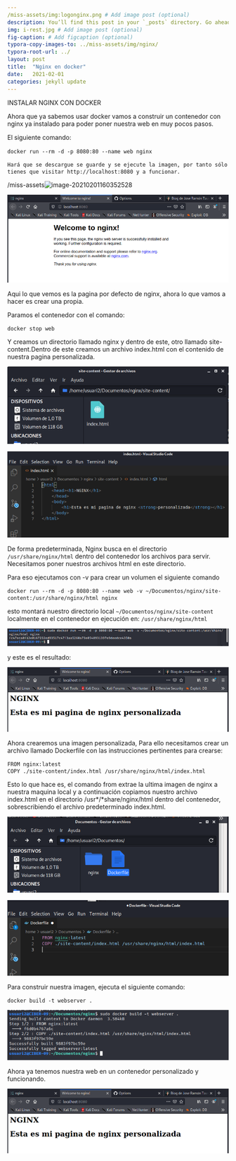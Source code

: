 ```yaml
---
/miss-assets/img:logonginx.png # Add image post (optional)
description: You’ll find this post in your `_posts` directory. Go ahead and edit it and re-build the site to see your changes. # Add post description (optional)
img: i-rest.jpg # Add image post (optional)
fig-caption: # Add figcaption (optional)
typora-copy-images-to: ../miss-assets/img/nginx/
typora-root-url: ../
layout: post
title:  "Nginx en docker"
date:   2021-02-01
categories: jekyll update
---
```




INSTALAR NGINX CON DOCKER



Ahora que ya sabemos usar docker vamos a construir un contenedor con nginx ya instalado para poder poner nuestra web en muy pocos pasos.



El siguiente comando:



 `docker run --rm -d -p 8080:80 --name web nginx`



```
Hará que se descargue se guarde y se ejecute la imagen, por tanto sólo tienes que visitar http://localhost:8080 y a funcionar.
```

/miss-assets![image-20210201160352528](/img/nginx/image-20210201160352528.png)



![image-20210201160400023](/miss-assets/img/nginx/image-20210201160400023.png)



Aqui lo que vemos es la pagina por defecto de nginx, ahora lo que vamos a hacer es crear una propia.



Paramos el contenedor con el comando:



```
docker stop web
```



Y creamos un directorio llamado nginx y dentro de este, otro llamado site-content.Dentro de este creamos un archivo index.html con el contenido de nuestra pagina personalizada.



![image-20210201160413711](/miss-assets/img/nginx/image-20210201160413711.png)

![image-20210201160421947](/miss-assets/img/nginx/image-20210201160421947.png)



De forma predeterminada, Nginx busca en el directorio `/usr/share/nginx/html` dentro del contenedor los archivos para servir. Necesitamos poner nuestros archivos html en este directorio.



Para eso ejecutamos con -v para crear un volumen el  siguiente comando 



```
docker run --rm -d -p 8080:80 --name web -v ~/Documentos/nginx/site-content:/usr/share/nginx/html nginx
```



esto montará nuestro directorio local  `~/Documentos/nginx/site-content` localmente en el contenedor en ejecución en: `/usr/share/nginx/html`



![image-20210201160451573](/miss-assets/img/nginx/image-20210201160451573.png)



y este es el resultado:



![image-20210201160503365](/miss-assets/img/nginx/image-20210201160503365.png)



Ahora crearemos una imagen personalizada, Para ello necesitamos crear un archivo llamado Dockerfile con las instrucciones pertinentes para crearse:



```
FROM nginx:latest
COPY ./site-content/index.html /usr/share/nginx/html/index.html
```

Esto lo que hace es, el comando from extrae la ultima imagen de nginx a nuestra maquina local y a continuación copiamos nuestro archivo index.html en el directorio /usr*/*share/nginx/html dentro del contenedor, sobrescribiendo el archivo predeterminado index.html.



![image-20210201160519021](/miss-assets/img/nginx/image-20210201160519021.png)



![image-20210201160527867](/miss-assets/img/nginx/image-20210201160527867.png)



Para construir nuestra imagen, ejecuta el siguiente comando:

```
docker build -t webserver .
```



![image-20210201160541428](/miss-assets/img/nginx/image-20210201160541428.png)



Ahora ya tenemos nuestra web en un contenedor personalizado y funcionando.





![image-20210201160601522](/miss-assets/img/nginx/image-20210201160601522.png)